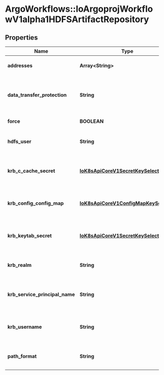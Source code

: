 # ArgoWorkflows::IoArgoprojWorkflowV1alpha1HDFSArtifactRepository

## Properties
Name | Type | Description | Notes
------------ | ------------- | ------------- | -------------
**addresses** | **Array&lt;String&gt;** | Addresses is accessible addresses of HDFS name nodes | [optional] 
**data_transfer_protection** | **String** | DataTransferProtection is the protection level for HDFS data transfer. It corresponds to the dfs.data.transfer.protection configuration in HDFS. | [optional] 
**force** | **BOOLEAN** | Force copies a file forcibly even if it exists | [optional] 
**hdfs_user** | **String** | HDFSUser is the user to access HDFS file system. It is ignored if either ccache or keytab is used. | [optional] 
**krb_c_cache_secret** | [**IoK8sApiCoreV1SecretKeySelector**](IoK8sApiCoreV1SecretKeySelector.md) | KrbCCacheSecret is the secret selector for Kerberos ccache Either ccache or keytab can be set to use Kerberos. | [optional] 
**krb_config_config_map** | [**IoK8sApiCoreV1ConfigMapKeySelector**](IoK8sApiCoreV1ConfigMapKeySelector.md) | KrbConfig is the configmap selector for Kerberos config as string It must be set if either ccache or keytab is used. | [optional] 
**krb_keytab_secret** | [**IoK8sApiCoreV1SecretKeySelector**](IoK8sApiCoreV1SecretKeySelector.md) | KrbKeytabSecret is the secret selector for Kerberos keytab Either ccache or keytab can be set to use Kerberos. | [optional] 
**krb_realm** | **String** | KrbRealm is the Kerberos realm used with Kerberos keytab It must be set if keytab is used. | [optional] 
**krb_service_principal_name** | **String** | KrbServicePrincipalName is the principal name of Kerberos service It must be set if either ccache or keytab is used. | [optional] 
**krb_username** | **String** | KrbUsername is the Kerberos username used with Kerberos keytab It must be set if keytab is used. | [optional] 
**path_format** | **String** | PathFormat is defines the format of path to store a file. Can reference workflow variables | [optional] 


